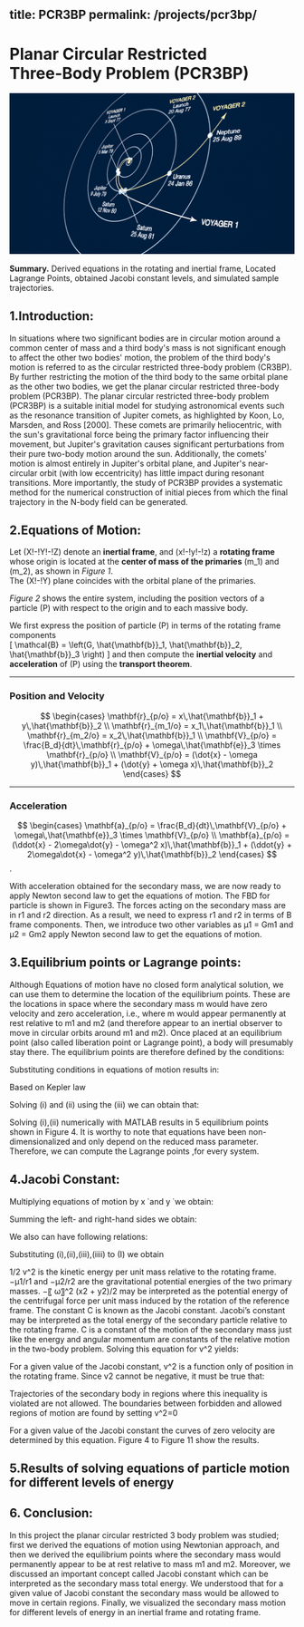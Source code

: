 title: PCR3BP
permalink: /projects/pcr3bp/
---

<link rel="stylesheet" href="/assets/css/style.css">


# Planar Circular Restricted Three‑Body Problem (PCR3BP)

![Hero](/assets/images/PCR3BD.png)

**Summary.** Derived equations in the rotating and inertial frame, Located Lagrange Points,  obtained Jacobi constant levels, and simulated sample trajectories.

## 1.Introduction:
   In situations where two significant bodies are in circular motion around a common center of mass and a third body's mass is not significant enough to affect the other two bodies' motion, the problem of the third body's motion is referred to as the circular restricted three-body problem (CR3BP). By further restricting the motion of the third body to the same orbital plane as the other two bodies, we get the planar circular restricted three-body problem (PCR3BP).
  The planar circular restricted three-body problem (PCR3BP) is a suitable initial model for studying astronomical events such as the resonance transition of Jupiter comets, as highlighted by Koon, Lo, Marsden, and Ross [2000]. These comets are primarily heliocentric, with the sun's gravitational force being the primary factor influencing their movement, but Jupiter's gravitation causes significant perturbations from their pure two-body motion around the sun. Additionally, the comets' motion is almost entirely in Jupiter's orbital plane, and Jupiter's near-circular orbit (with low eccentricity) has little impact during resonant transitions. More importantly, the study of PCR3BP provides a systematic method for the numerical construction of initial pieces from which the final trajectory in the N-body field can be generated.


## 2.Equations of Motion:
<!-- Enable MathJax for LaTeX rendering -->
<script src="https://polyfill.io/v3/polyfill.min.js?features=es6"></script>
<script id="MathJax-script" async
  src="https://cdn.jsdelivr.net/npm/mathjax@3/es5/tex-mml-chtml.js">
</script>

Let \(X\!-\!Y\!-\!Z\) denote an **inertial frame**, and \(x\!-\!y\!-\!z\) a **rotating frame** whose origin is located at the **center of mass of the primaries** \(m_1\) and \(m_2\), as shown in *Figure&nbsp;1*.  
The \(X\!-\!Y\) plane coincides with the orbital plane of the primaries.

*Figure&nbsp;2* shows the entire system, including the position vectors of a particle \(P\) with respect to the origin and to each massive body.

We first express the position of particle \(P\) in terms of the rotating frame components  
\[
\mathcal{B} = \left(G, \hat{\mathbf{b}}_1, \hat{\mathbf{b}}_2, \hat{\mathbf{b}}_3 \right)
\]
and then compute the **inertial velocity** and **acceleration** of \(P\) using the **transport theorem**.

---

### Position and Velocity

$$
\begin{cases}
\mathbf{r}_{p/o} = x\,\hat{\mathbf{b}}_1 + y\,\hat{\mathbf{b}}_2 \\
\mathbf{r}_{m_1/o} = x_1\,\hat{\mathbf{b}}_1 \\
\mathbf{r}_{m_2/o} = x_2\,\hat{\mathbf{b}}_1 \\
\mathbf{V}_{p/o} = \frac{B_d}{dt}\,\mathbf{r}_{p/o} + \omega\,\hat{\mathbf{e}}_3 \times \mathbf{r}_{p/o} \\
\mathbf{V}_{p/o} = (\dot{x} - \omega y)\,\hat{\mathbf{b}}_1 + (\dot{y} + \omega x)\,\hat{\mathbf{b}}_2
\end{cases}
$$

---

### Acceleration

$$
\begin{cases}
\mathbf{a}_{p/o} = \frac{B_d}{dt}\,\mathbf{V}_{p/o} + \omega\,\hat{\mathbf{e}}_3 \times \mathbf{V}_{p/o} \\
\mathbf{a}_{p/o} = (\ddot{x} - 2\omega\dot{y} - \omega^2 x)\,\hat{\mathbf{b}}_1 +
                   (\ddot{y} + 2\omega\dot{x} - \omega^2 y)\,\hat{\mathbf{b}}_2
\end{cases}
$$. 










With acceleration obtained for the secondary mass, we are now ready to apply Newton second law to get the equations of motion. The FBD for particle is shown in Figure3. The forces acting on the secondary mass are in r1 and r2 direction. As a result, we need to express r1 and r2 in terms of B frame components. Then, we introduce two other variables as µ1 = Gm1 and µ2 = Gm2 apply Newton second law to get the equations of motion. 


## 3.Equilibrium points or Lagrange points:
Although Equations of motion have no closed form analytical solution, we can use them to determine the location of the equilibrium points. These are the locations in space where the secondary mass m would have zero velocity and zero acceleration, i.e., where m would appear permanently at rest relative to m1 and m2 (and therefore appear to an inertial observer to move in circular orbits around m1 and m2). Once placed at an equilibrium point (also called liberation point or Lagrange point), a body will presumably stay there. The equilibrium points are therefore defined by the conditions: 




Substituting conditions in equations of motion results in: 




Based on Kepler law  





Solving  (i) and (ii) using the (iii)  we can obtain that:




Solving (i),(ii) numerically with MATLAB results in 5 equilibrium points shown in Figure 4. It is worthy to note that equations have been non-dimensionalized and only depend on the reduced mass parameter. Therefore, we can compute the Lagrange points ,for every system.

## 4.Jacobi Constant:
Multiplying equations of motion by x ̇ and y ̇ we obtain: 



Summing the left- and right-hand sides we obtain: 



We also can have following relations:





Substituting (i),(ii),(iii),(iiii)   to (I) we obtain












1/2 v^2 is the kinetic energy per unit mass relative to the rotating frame. −µ1/r1 and −µ2/r2 are the gravitational potential energies of the two primary masses. −〖 ω〗^2 (x2 + y2)/2 may be interpreted as the potential energy of the centrifugal force per unit mass induced by the rotation of the reference frame. The constant C is known as the Jacobi constant. Jacobi’s constant may be interpreted as the total energy of the secondary particle relative to the rotating frame. C is a constant of the motion of the secondary mass just like the energy and angular momentum are constants of the relative motion in the two-body problem. Solving this equation for v^2 yields: 






For a given value of the Jacobi constant, v^2  is a function only of position in the rotating frame. Since v2 cannot be negative, it must be true that:





Trajectories of the secondary body in regions where this inequality is violated are not allowed. The boundaries between forbidden and allowed regions of motion are found by setting v^2=0





For a given value of the Jacobi constant the curves of zero velocity are determined by this equation. Figure 4 to Figure 11 show the results.





## 5.Results of solving equations of particle motion for different levels of energy








## 6. Conclusion:
In this project the planar circular restricted 3 body problem was studied; first we derived the equations of motion using Newtonian approach, and then we derived the equilibrium points where the secondary mass would permanently appear to be at rest relative to mass m1 and m2. Moreover, we discussed an important concept called Jacobi constant which can be interpreted as the secondary mass total energy. We understood that for a given value of Jacobi constant the secondary mass would be allowed to move in certain regions. Finally, we visualized the secondary mass motion for different levels of energy in an inertial frame and rotating frame. 

